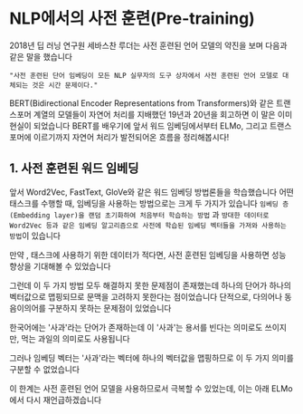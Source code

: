 # NLP에서의 사전 훈련(Pre-training)

2018년 딥 러닝 연구원 세바스찬 루더는 사전 훈련된 언어 모델의 약진을 보며 다음과 같은 말을 했습니다

    "사전 훈련된 단어 임베딩이 모든 NLP 실무자의 도구 상자에서 사전 훈련된 언어 모델로 대체되는 것은 시간 문제이다."

BERT(Bidirectional Encoder Representations from Transformers)와 같은 트랜스포머 계열의 모델들이 자연어 처리를 지배했던 19년과 20년을 회고하면 이 말은 이미 현실이 되었습니다
BERT를 배우기에 앞서 워드 임베딩에서부터 ELMo, 그리고 트랜스포머에 이르기까지 자연어 처리가 발전되어온 흐름을 정리해봅시다!

## 1. 사전 훈련된 워드 임베딩

앞서 Word2Vec, FastText, GloVe와 같은 워드 임베딩 방법론들을 학습했습니다
어떤 태스크를 수행할 때, 임베딩을 사용하는 방법으로는 크게 두 가지가 있습니다 
`임베딩 층(Embedding layer)을 랜덤 초기화하여 처음부터 학습하는 방법` 과 `방대한 데이터로 Word2Vec 등과 같은 임베딩 알고리즘으로 사전에 학습된 임베딩 벡터들을 가져와 사용하는 방법`이 있습니다 

만약 , 태스크에 사용하기 위한 데이터가 적다면, 사전 훈련된 임베딩을 사용하면 성능 향상을 기대해볼 수 있었습니다

그런데 이 두 가지 방법 모두 해결하지 못한 문제점이 존재했는데 하나의 단어가 하나의 벡터값으로 맵핑되므로 문맥을 고려하지 못한다는 점이었습니다 단적으로, 다의어나 동음이의어를 구분하지 못하는 문제점이 있었습니다

한국어에는 '사과'라는 단어가 존재하는데 이 '사과'는 용서를 빈다는 의미로도 쓰이지만, 먹는 과일의 의미로도 사용됩니다

그러나 임베딩 벡터는 '사과'라는 벡터에 하나의 벡터값을 맵핑하므로 이 두 가지 의미를 구분할 수 없었습니다

이 한계는 사전 훈련된 언어 모델을 사용하므로서 극복할 수 있었는데, 이는 아래 ELMo에서 다시 재언급하겠습니다